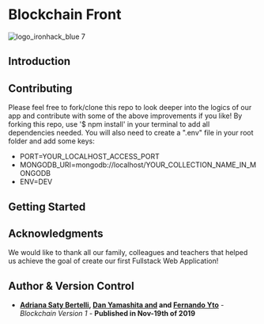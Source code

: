 # Blockchain Front
![logo_ironhack_blue 7](https://user-images.githubusercontent.com/23629340/40541063-a07a0a8a-601a-11e8-91b5-2f13e4e6b441.png)

## Introduction


## Contributing
Please feel free to fork/clone this repo to look deeper into the logics of our app and contribute with some of the above improvements if you like! By forking this repo, use '$ npm install' in your terminal to add all dependencies needed. You will also need to create a ".env" file in your root folder and add some keys:
* PORT=YOUR_LOCALHOST_ACCESS_PORT
* MONGODB_URI=mongodb://localhost/YOUR_COLLECTION_NAME_IN_MONGODB
* ENV=DEV

## Getting Started

## Acknowledgments
We would like to thank all our family, colleagues and teachers that helped us achieve the goal of create our first Fullstack Web Application! 

## Author & Version Control

* **[Adriana Saty Bertelli](https://github.com/AdrianaSaty), [Dan Yamashita and](https://github.com/danyamashita/) and [Fernando Yto](https://github.com/fernandoyto)** - *Blockchain Version 1* - **Published in Nov-19th of 2019**
